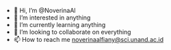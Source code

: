 - 👋 Hi, I’m @NoverinaAl
- 👀 I’m interested in anything
- 🌱 I’m currently learning anything
- 💞️ I’m looking to collaborate on everything
- 📫 How to reach me noverinaalfiany@sci.unand.ac.id

<!---
NoverinaAl/NoverinaAl is a ✨ special ✨ repository because its `README.md` (this file) appears on your GitHub profile.
You can click the Preview link to take a look at your changes.
--->
